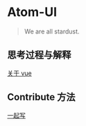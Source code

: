 # Atom-UI

> We are all stardust.

## 思考过程与解释

[关于 vue ](./process.md)

## Contribute 方法

[一起写 ](./contribute.md)